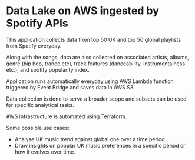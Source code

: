 # Data Lake on AWS ingested by Spotify APIs

This application collects data from top 50 UK and top 50 global playlists from Spotify everyday.

Along with the songs, data are also collected on associated artists, albums, genre (hip hop, trance etc), track features (danceability, instrumentalness etc.), and spotify popularity index.

Application runs automatically everyday using AWS Lambda function triggered by Event Bridge and saves data in AWS S3.

Data collection is done to serve a broader scope and subsets can be used for specific analytical tasks.

AWS infrastructure is automated using Terraform.

Some possible use cases:
  - Analyse UK music trend against global one over a time period.
  - Draw insights on popular UK music preferences in a specific period or how it evolves over time.
